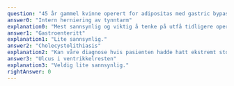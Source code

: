 ```yaml
---
question: "45 år gammel kvinne operert for adipositas med gastric bypass for 4 år siden. Ellers frisk. Nå 4 dager diffuse intermitterende buksmerter og kvalme. Fra i natt utspilt abdomen, kvalme, oppkast og sterke konstante diffuse magesmerter. Hva er mest sannsynlige diagnose?"
answer0: "Intern herniering av tynntarm"
explanation0: "Mest sannsynlig og viktig å tenke på utfå tidligere operasjon og sykehistorie."
answer1: "Gastroenteritt"
explanation1: "Lite sannsynlig."
answer2: "Cholecystolithiasis"
explanation2: "Kan våre diagnose hvis pasienten hadde hatt ekstremt stort vekttap etter opersjonen. Men er meget sjelden."
answer3: "Ulcus i ventrikkelresten"
explanation3: "Veldig lite sannsynlig."
rightAnswer: 0
---
```

